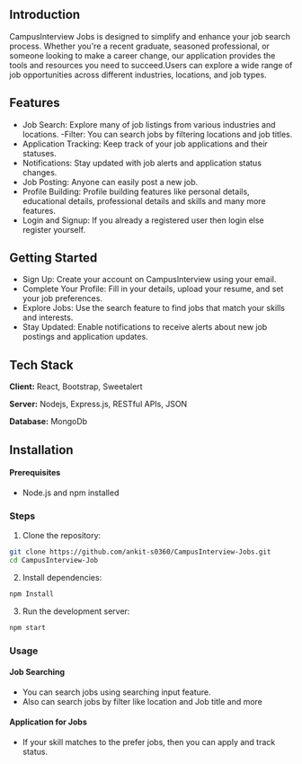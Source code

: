 ## Introduction

CampusInterview Jobs is designed to simplify and enhance your job search process. Whether you're a recent graduate, seasoned professional, or someone looking to make a career change, our application provides the tools and resources you need to succeed.Users can explore a wide range of job opportunities across different industries, locations, and job types.

## Features

- Job Search: Explore many of job listings from various industries and locations.
-Filter: You can search jobs by filtering locations and job titles.
- Application Tracking: Keep track of your job applications and their statuses.
- Notifications: Stay updated with job alerts and application status changes.
- Job Posting: Anyone can easily post a new job.
- Profile Building: Profile building features like personal details, educational details, professional details and skills and many more features.
- Login and Signup: If you already a registered user then login else register yourself.

## Getting Started

- Sign Up: Create your account on CampusInterview using your email.
- Complete Your Profile: Fill in your details, upload your resume, and set your job preferences.
- Explore Jobs: Use the search feature to find jobs that match your skills and interests.
- Stay Updated: Enable notifications to receive alerts about new job postings and application updates.


## Tech Stack

**Client:** React, Bootstrap, Sweetalert

**Server:** Nodejs, Express.js, RESTful APIs, JSON

**Database:** MongoDb


## Installation

#### Prerequisites

- Node.js and npm installed

### Steps
1. Clone the repository:
```bash
git clone https://github.com/ankit-s0360/CampusInterview-Jobs.git
cd CampusInterview-Job

```
2. Install dependencies:
```bash
npm Install
```
3. Run the development server:
```bash
npm start
```

### Usage
#### Job Searching
- You can search jobs using searching input feature.
- Also can search jobs by filter like location and Job title and more

#### Application for Jobs
- If your skill matches to the prefer jobs, then you can apply and track status.